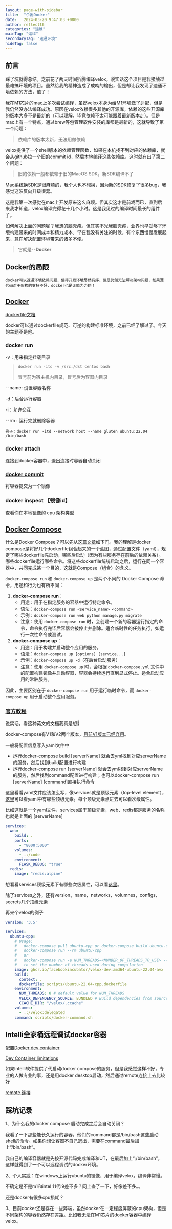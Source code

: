 ```yaml
---
layout: page-with-sidebar
title:  "杀器Docker"
date:   2024-03-20 9:47:03 +0800
author: reflectt6
categories: "运维"
mainTag: "运维"
secondaryTag: "速通环境"
hideTag: false
---
```


## 前言

踩了坑就得总结。之前花了两天时间折腾编译velox，说实话这个项目是我接触过最难搞环境的项目。虽然给我的精神造成了成吨的输出，但是却让我发现了速通环境依赖的方法，值了！

我在M1芯片的mac上多次尝试编译，虽然velox本身为给M1环境做了适配，但是我仍然没办法编译成功。原因在velox依赖很多其他的开源库，依赖的这些开源库的版本大多不是最新的（可以理解，毕竟依赖不太可能跟着最新版本走）。但是mac上有一个特点，通过brew等包管理软件安装的库都是最新的，这就导致了第一个问题：

> 依赖库的版本太新，无法用做依赖

velox提供了一个shell版本的依赖管理函数，如果在本机找不到对应的依赖库，就会从github拉一个旧的commit id，然后本地编译这些依赖库。这时就有出了第二个问题：

> 旧的依赖一般都依赖于旧的MacOS SDK，新SDK编译不了

Mac系统换SDK是很麻烦的，我个人也不想换，因为新的SDK修复了很多bug，我感觉这波反向升级很蠢。

这是我第一次感觉在mac上开发原来这么麻烦。但其实这才是前戏而已，直到后来我才知道，velox编译完得花十几个小时。这是我见过的编译时间最长的组件了。

如何解决上面的问题呢？我想的脑壳疼。但其实不光我脑壳疼，业界也早受够了环境构建带来的时间成本和精力成本。早在我没有关注的时候，有个东西慢慢发展起来，意在解决配置环境带来的诸多不便。

> 它就是--**Docker**



## Docker的局限

`docker可以速通环境依赖问题，使得开发环境尽然有序，但是仍然无法解决架构问题，如果源代码对于架构的支持不好，docker也是无能为力的！`



## [Docker](https://docs.docker.com/manuals/)

[dockerfile文档](https://docs.docker.com/reference/dockerfile/)

docker可以通过dockerfile规范、可逆的构建标准环境，之前已经了解过了。今天的主题不是他。

### docker run

-v：用来指定挂载目录

> ```shell
> docker run -itd -v /src:/dst centos bash
> ```
>
> 冒号前为宿主机内目录，冒号后为容器内目录

--name: 设置容器名称

-d：后台运行容器

-i：允许交互 

--rm : 运行完就删除容器

```
例子：docker run -itd --network host --name gluten ubuntu:22.04 /bin/bash
```

### docker attach

连接到docker容器中，退出连接时容器自动关闭



### [docker commit](https://blog.csdn.net/github_38924695/article/details/110531410?spm=1001.2014.3001.5506)

将容器提交为一个镜像



### docker inspect 【镜像id】

查看你在本地镜像的 cpu 架构类型



## [Docker Compose](https://docs.docker.com/compose/compose-file/)

什么是Docker Compose？可以先从[这篇文章](https://www.freecodecamp.org/chinese/news/what-is-docker-compose-how-to-use-it/)如下门。我的理解是docker compose是将好几个dockerfile组合起来的一个蓝图，通过配置文件（yaml），规定了哪些dockerfile先启动，哪些后启动（因为有些服务存在前后的依赖关系）。哪些dockerfile运行哪些命令。将这些dockerfile统统启动之后，运行在同一个容器中，共同完成某一个目的，这就是Compose（组合）的含义。

`docker-compose run` 和 `docker-compose up` 是两个不同的 Docker Compose 命令，用途和行为也有所不同：

1. **docker-compose run**：
   - 用途：用于在指定服务的容器中运行特定命令。
   - 语法：`docker-compose run <service_name> <command>`
   - 示例：`docker-compose run web python manage.py migrate`
   - 注意：使用 `docker-compose run` 时，会创建一个新的容器运行指定的命令，命令执行完毕后容器会被停止并删除。适合临时性的任务执行，如运行一次性命令或测试。
2. **docker-compose up**：
   - 用途：用于构建并启动整个应用的服务。
   - 语法：`docker-compose up [options] [service...]`
   - 示例：`docker-compose up -d`（在后台启动服务）
   - 注意：使用 `docker-compose up` 时，会根据 `docker-compose.yml` 文件中的配置构建镜像并启动容器，容器会持续运行直到显式停止。适合启动应用的常驻服务。

因此，主要区别在于 `docker-compose run` 用于运行临时命令，而 `docker-compose up` 用于启动整个应用服务。



### [官方教程](https://docs.docker.com/compose/compose-file/05-services/)

说实话，看这种英文的文档我真是想🤮

docker-compose有V1和V2两个版本，[目前V1版本已经弃用](https://docs.docker.com/compose/migrate/)。

一般将配置信息写入yaml文件中

- 运行docker-compose build [serverName] 就会去yml找到对应serverName的服务，然后找到build配置进行构建
- 运行docker-compose run [serverName] 就会去yml找到对应serverName的服务，然后找到command配置进行构建；也可以docker-compose run [serverName] [command]直接执行命令

这里看看yaml文件应该怎么写，像services就是顶级元素（top-level element），[这里](https://docs.docker.com/compose/compose-file/)可以看yaml中有哪些顶级元素。每个顶级元素点进去可以看次级属性。

比如这就是一个yaml文件，services属于顶级元素，web、redis都是服务的名称也就是上面的 [serverName]

```yaml
services:
  web:
    build: .
    ports:
      - "8000:5000"
    volumes:
      - .:/code
    environment:
      FLASK_DEBUG: "true"
  redis:
    image: "redis:alpine"
```

想看看services顶级元素下有哪些次级属性，可以看[这里](https://docs.docker.com/compose/compose-file/05-services/)。

除了services之外，还有version、name、networks、volumnes、configs、secrets几个顶级元素

再来个velox的例子

```yaml
version: '3.5'

services:
  ubuntu-cpp:
    # Usage:
    #   docker-compose pull ubuntu-cpp or docker-compose build ubuntu-cpp
    #   docker-compose run --rm ubuntu-cpp
    #   or
    #   docker-compose run -e NUM_THREADS=<NUMBER_OF_THREADS_TO_USE> --rm ubuntu-cpp
    #   to set the number of threads used during compilation
    image: ghcr.io/facebookincubator/velox-dev:amd64-ubuntu-22.04-avx
    build:
      context: .
      dockerfile: scripts/ubuntu-22.04-cpp.dockerfile
    environment:
      NUM_THREADS: 8 # default value for NUM_THREADS
      VELOX_DEPENDENCY_SOURCE: BUNDLED # Build dependencies from source
      CCACHE_DIR: "/velox/.ccache"
    volumes:
      - .:/velox:delegated
    command: scripts/docker-command.sh
```



## Intelli全家桶远程调试docker容器

配置[Docker dev container](https://www.jetbrains.com/help/clion/connect-to-devcontainer.html#start_container_from_product)

[Dev Container limitations](https://www.jetbrains.com/help/clion/prerequisites-for-dev-containers.html#limitations)

如果Intelli软件提供了代启动docker compose的服务，但是我感觉这样不好，专业的人做专业的事，还是用docker desktop启动，然后通过remote连接上去比较好

[remote 连接](https://www.jetbrains.com/help/clion/remote-development-a.html#use_idea)



## 踩坑记录

1、为什么我的docker compose 启动完成之后会自动关闭？

我看了一下那些能长久运行的容器，他们的command都是/bin/bash这些启动shell的命令。如果你想让容器不自己退出，需要在command最后加上“/bin/bash”。

我自己的编译容器就是先按开源代码完成编译和UT，在最后加上“;/bin/bash”，这样就得到了一个可以远程调试的docker环境。



2、个人实践：在windows上运行ubuntu的镜像，用于编译velox，编译非常慢。

不确定是不是m1和intel 11代i9差不多？网上查了一下，好像差不多。。

还是docker有很多cpu损耗？



3、目前docker还是存在一些弊端，虽然docker在一定程度屏蔽的cpu架构，但是不同架构的容器仍然存在差距。比如我无法在M1芯片的docker容器中编译velox。













